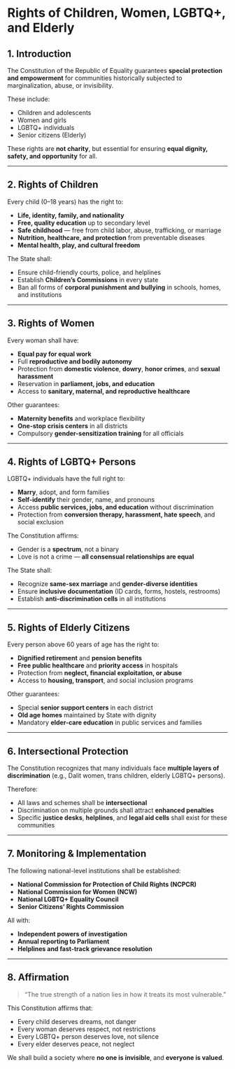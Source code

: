 # Rights of Children, Women, LGBTQ+, and Elderly

## 1. Introduction

The Constitution of the Republic of Equality guarantees **special protection and empowerment** for communities historically subjected to marginalization, abuse, or invisibility.

These include:

- Children and adolescents
- Women and girls
- LGBTQ+ individuals
- Senior citizens (Elderly)

These rights are **not charity**, but essential for ensuring **equal dignity, safety, and opportunity** for all.

---

## 2. Rights of Children

Every child (0–18 years) has the right to:

- **Life, identity, family, and nationality**
- **Free, quality education** up to secondary level
- **Safe childhood** — free from child labor, abuse, trafficking, or marriage
- **Nutrition, healthcare, and protection** from preventable diseases
- **Mental health, play, and cultural freedom**

The State shall:

- Ensure child-friendly courts, police, and helplines
- Establish **Children’s Commissions** in every state
- Ban all forms of **corporal punishment and bullying** in schools, homes, and institutions

---

## 3. Rights of Women

Every woman shall have:

- **Equal pay for equal work**
- Full **reproductive and bodily autonomy**
- Protection from **domestic violence**, **dowry**, **honor crimes**, and **sexual harassment**
- Reservation in **parliament, jobs, and education**
- Access to **sanitary, maternal, and reproductive healthcare**

Other guarantees:

- **Maternity benefits** and workplace flexibility
- **One-stop crisis centers** in all districts
- Compulsory **gender-sensitization training** for all officials

---

## 4. Rights of LGBTQ+ Persons

LGBTQ+ individuals have the full right to:

- **Marry**, adopt, and form families
- **Self-identify** their gender, name, and pronouns
- Access **public services, jobs, and education** without discrimination
- Protection from **conversion therapy, harassment, hate speech**, and social exclusion

The Constitution affirms:

- Gender is a **spectrum**, not a binary  
- Love is not a crime — **all consensual relationships are equal**

The State shall:

- Recognize **same-sex marriage** and **gender-diverse identities**
- Ensure **inclusive documentation** (ID cards, forms, hostels, restrooms)
- Establish **anti-discrimination cells** in all institutions

---

## 5. Rights of Elderly Citizens

Every person above 60 years of age has the right to:

- **Dignified retirement** and **pension benefits**
- **Free public healthcare** and **priority access** in hospitals
- Protection from **neglect, financial exploitation, or abuse**
- Access to **housing, transport**, and social inclusion programs

Other guarantees:

- Special **senior support centers** in each district
- **Old age homes** maintained by State with dignity
- Mandatory **elder-care education** in public services and families

---

## 6. Intersectional Protection

The Constitution recognizes that many individuals face **multiple layers of discrimination** (e.g., Dalit women, trans children, elderly LGBTQ+ persons).

Therefore:

- All laws and schemes shall be **intersectional**
- Discrimination on multiple grounds shall attract **enhanced penalties**
- Specific **justice desks**, **helplines**, and **legal aid cells** shall exist for these communities

---

## 7. Monitoring & Implementation

The following national-level institutions shall be established:

- **National Commission for Protection of Child Rights (NCPCR)**
- **National Commission for Women (NCW)**
- **National LGBTQ+ Equality Council**
- **Senior Citizens’ Rights Commission**

All with:

- **Independent powers of investigation**
- **Annual reporting to Parliament**
- **Helplines and fast-track grievance resolution**

---

## 8. Affirmation

> “The true strength of a nation lies in how it treats its most vulnerable.”

This Constitution affirms that:

- Every child deserves dreams, not danger  
- Every woman deserves respect, not restrictions  
- Every LGBTQ+ person deserves love, not silence  
- Every elder deserves peace, not neglect

We shall build a society where **no one is invisible**, and **everyone is valued**.